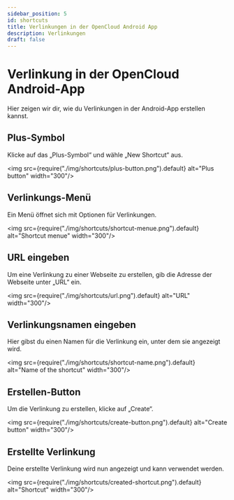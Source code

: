 ```yaml
---
sidebar_position: 5
id: shortcuts
title: Verlinkungen in der OpenCloud Android App
description: Verlinkungen
draft: false
---
```


# Verlinkung in der OpenCloud Android-App

Hier zeigen wir dir, wie du Verlinkungen in der Android-App erstellen kannst.

## Plus-Symbol

Klicke auf das „Plus-Symbol“ und wähle „New Shortcut“ aus.

<img src={require("./img/shortcuts/plus-button.png").default} alt="Plus button" width="300"/>

## Verlinkungs-Menü

Ein Menü öffnet sich mit Optionen für Verlinkungen.

<img src={require("./img/shortcuts/shortcut-menue.png").default} alt="Shortcut menue" width="300"/>

## URL eingeben

Um eine Verlinkung zu einer Webseite zu erstellen, gib die Adresse der Webseite unter „URL“ ein.

<img src={require("./img/shortcuts/url.png").default} alt="URL" width="300"/>

## Verlinkungsnamen eingeben

Hier gibst du einen Namen für die Verlinkung ein, unter dem sie angezeigt wird.

<img src={require("./img/shortcuts/shortcut-name.png").default} alt="Name of the shortcut" width="300"/>

## Erstellen-Button

Um die Verlinkung zu erstellen, klicke auf „Create“.

<img src={require("./img/shortcuts/create-button.png").default} alt="Create button" width="300"/>

## Erstellte Verlinkung

Deine erstellte Verlinkung wird nun angezeigt und kann verwendet werden.

<img src={require("./img/shortcuts/created-shortcut.png").default} alt="Shortcut" width="300"/>
